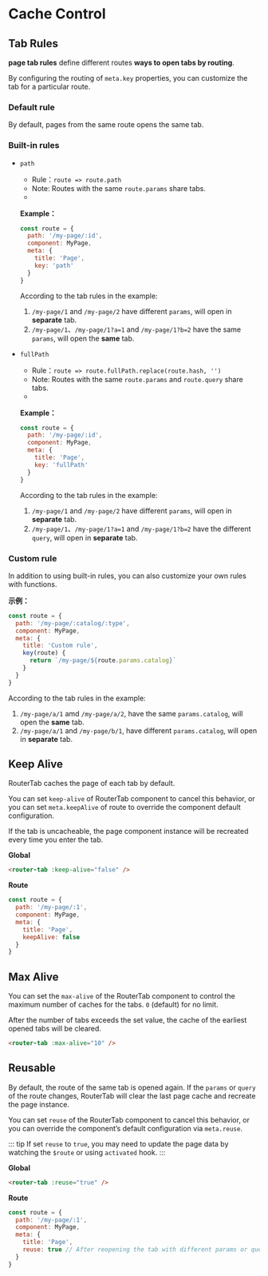 # Cache Control

## Tab Rules

**page tab rules** define different routes **ways to open tabs by routing**.

By configuring the routing of `meta.key` properties, you can customize the tab for a particular route.

### Default rule

By default, pages from the same route opens the same tab.

### Built-in rules

- `path`

  - Rule：`route => route.path`
  - Note: Routes with the same `route.params` share tabs.
  - <demo-link href="/default/rule/path/a/1"/>

  **Example：**

  ```javascript {6}
  const route = {
    path: '/my-page/:id',
    component: MyPage,
    meta: {
      title: 'Page',
      key: 'path'
    }
  }
  ```

  According to the tab rules in the example:

  1. `/my-page/1` and `/my-page/2` have different `params`, will open in **separate** tab.
  2. `/my-page/1`、`/my-page/1?a=1` and `/my-page/1?b=2` have the same `params`, will open the **same** tab.

- `fullPath`

  - Rule：`route => route.fullPath.replace(route.hash, '')`
  - Note: Routes with the same `route.params` and `route.query` share tabs.
  - <demo-link href="/default/rule/fullPath/a/1"/>

  **Example：**

  ```javascript {6}
  const route = {
    path: '/my-page/:id',
    component: MyPage,
    meta: {
      title: 'Page',
      key: 'fullPath'
    }
  }
  ```

  According to the tab rules in the example:

  1. `/my-page/1` and `/my-page/2` have different `params`, will open in **separate** tab.
  2. `/my-page/1`、`/my-page/1?a=1` and `/my-page/1?b=2` have the different `query`, will open in **separate** tab.

### Custom rule

In addition to using built-in rules, you can also customize your own rules with functions.

**示例：**

```javascript {6,7,8}
const route = {
  path: '/my-page/:catalog/:type',
  component: MyPage,
  meta: {
    title: 'Custom rule',
    key(route) {
      return `/my-page/${route.params.catalog}`
    }
  }
}
```

According to the tab rules in the example:

1. `/my-page/a/1` amd `/my-page/a/2`, have the same `params.catalog`, will open the **same** tab.
2. `/my-page/a/1` and `/my-page/b/1`, have different `params.catalog`, will open in **separate** tab.

## Keep Alive

RouterTab caches the page of each tab by default.

You can set `keep-alive` of RouterTab component to cancel this behavior, or you can set `meta.keepAlive` of route to override the component default configuration.

If the tab is uncacheable, the page component instance will be recreated every time you enter the tab.

**Global**

```html
<router-tab :keep-alive="false" />
```

**Route**

```javascript {6}
const route = {
  path: '/my-page/:1',
  component: MyPage,
  meta: {
    title: 'Page',
    keepAlive: false
  }
}
```

## Max Alive

You can set the `max-alive` of the RouterTab component to control the maximum number of caches for the tabs. `0` (default) for no limit.

After the number of tabs exceeds the set value, the cache of the earliest opened tabs will be cleared.

```html
<router-tab :max-alive="10" />
```

## Reusable

By default, the route of the same tab is opened again. If the `params` or `query` of the route changes, RouterTab will clear the last page cache and recreate the page instance.

You can set `reuse` of the RouterTab component to cancel this behavior, or you can override the component’s default configuration via `meta.reuse`.

::: tip
If set `reuse` to `true`, you may need to update the page data by watching the `$route` or using `activated` hook.
:::

**Global**

```html
<router-tab :reuse="true" />
```

**Route**

```javascript {6}
const route = {
  path: '/my-page/:1',
  component: MyPage,
  meta: {
    title: 'Page',
    reuse: true // After reopening the tab with different params or query, the page will be reused and will not be recreated
  }
}
```
